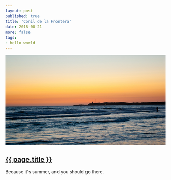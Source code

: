 ```yaml
---
layout: post
published: true
title: 'Conil de la Frontera'
date: 2018-08-21
more: false
tags:
- hello world
---
```

<div>
  <img class="mx-auto d-block img-fluid lazyload" src="/assets/images/180821/conildelafrontera-700.jpg" alt="Conil de la Frontera" />
</div>
<h2 class="article-title">
  <a href="{{ page.url | prepend: site.baseurl }}">{{ page.title }}</a>
</h2>

Because it's summer, and you should go there.